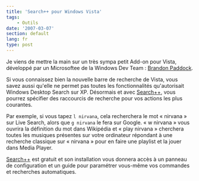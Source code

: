 ```yaml
---
title: 'Search++ pour Windows Vista'
tags:
    - Outils
date: '2007-03-07'
section: default
lang: fr
type: post
---
```


Je viens de mettre la main sur un très sympa petit Add-on pour Vista, développé par un Microsoftee de la Windows Dev Team&nbsp;: [Brandon Paddock](http://brandonlive.com/2007/02/22/new-tool-i-made-for-vista-start/).

Si vous connaissez bien la nouvelle barre de recherche de Vista, vous savez aussi qu'elle ne permet pas toutes les fonctionnalités qu'autorisait Windows Desktop Search sur XP. Désormais et avec [Search++](http://brandonlive.com/2007/02/22/new-tool-i-made-for-vista-start/), vous pourrez spécifier des raccourcis de recherche pour vos actions les plus courantes.

Par exemple, si vous tapez `l nirvana`, cela recherchera le mot «&nbsp;nirvana&nbsp;» sur Live Search, alors que `g nirvana` le fera sur Google. «&nbsp;w nirvana&nbsp;» vous ouvrira la définition du mot dans Wikipédia et «&nbsp;play nirvana&nbsp;» cherchera toutes les musiques présentes sur votre ordinateur répondant à une recherche classique sur «&nbsp;nirvana&nbsp;» pour en faire une playlist et la jouer dans Media Player.

[Search++](http://brandonlive.com/2007/02/22/new-tool-i-made-for-vista-start/) est gratuit et son installation vous donnera accès à un panneau de configuration et un guide pour paramétrer vous-même vos commandes et recherches automatiques.
